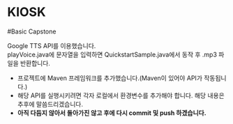 # KIOSK

#Basic Capstone

Google TTS API를 이용했습니다.  
playVoice.java에 문자열을 입력하면 QuickstartSample.java에서 동작 후 .mp3 파일을 반환합니다.  

- 프로젝트에 Maven 프레임워크를 추가했습니다.(Maven이 있어야 API가 작동됩니다.)
- 해당 API를 실행시키려면 각자 로컬에서 환경변수를 추가해야 합니다. 해당 내용은 추후에 말씀드리겠습니다.
- **아직 다듬지 않아서 돌아가진 않고 후에 다시 commit 및 push 하겠습니다.**
